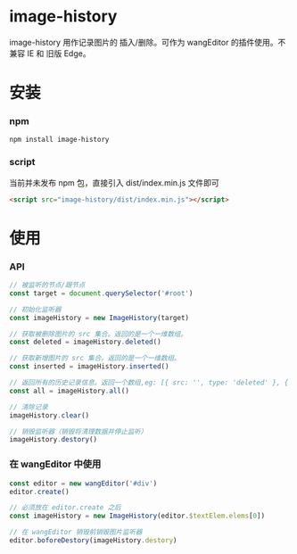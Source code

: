 # image-history

image-history 用作记录图片的 插入/删除。可作为 wangEditor 的插件使用。不兼容 IE 和 旧版 Edge。


# 安装

### npm

```
npm install image-history
```

### script

当前并未发布 npm 包，直接引入 dist/index.min.js 文件即可

```html
<script src="image-history/dist/index.min.js"></script>
```


# 使用

### API

```js
// 被监听的节点/跟节点
const target = document.querySelector('#root')

// 初始化监听器
const imageHistory = new ImageHistory(target)

// 获取被删除图片的 src 集合。返回的是一个一维数组。
const deleted = imageHistory.deleted()

// 获取新增图片的 src 集合。返回的是一个一维数组。
const inserted = imageHistory.inserted()

// 返回所有的历史记录信息。返回一个数组,eg: [{ src: '', type: 'deleted' }, { src: '', type: 'inserted' }]
const all = imageHistory.all()

// 清除记录
imageHistory.clear()

// 销毁监听器（销毁将清理数据并停止监听）
imageHistory.destory()
```

### 在 wangEditor 中使用

```js
const editor = new wangEditor('#div')
editor.create()

// 必须放在 editor.create 之后
const imageHistory = new ImageHistory(editor.$textElem.elems[0])

// 在 wangEditor 销毁前销毁图片监听器
editor.boforeDestory(imageHistory.destory)
```
